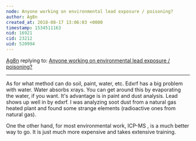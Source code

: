 ```yaml
---
node: Anyone working on environmental lead exposure / poisoning?
author: Ag8n
created_at: 2018-08-17 13:06:03 +0000
timestamp: 1534511163
nid: 16921
cid: 23212
uid: 520994
---
```




[Ag8n](../profile/Ag8n) replying to: [Anyone working on environmental lead exposure / poisoning?](../notes/read_holman/08-13-2018/anyone-working-on-environmental-lead-exposure-poisoning)

----
As for what method can do soil, paint, water, etc.  Edxrf has a big problem with water.  Water absorbs xrays.  You can get around this by evaporating the water, if you want.  It's advantage is in paint and dust analysis. Lead shows up well in by edxrf.  I was analyzing soot dust from a natural gas heated plant and found some strange elements (radioactive ones from natural gas).  

One the other hand, for most environmental work, ICP-MS , is a much better way to go.  It is just much more expensive and takes extensive training.

